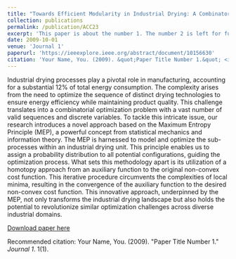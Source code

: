 ```yaml
---
title: "Towards Efficient Modularity in Industrial Drying: A Combinatorial Optimization Viewpoint"
collection: publications
permalink: /publication/ACC23
excerpt: 'This paper is about the number 1. The number 2 is left for future work.'
date: 2009-10-01
venue: 'Journal 1'
paperurl: 'https://ieeexplore.ieee.org/abstract/document/10156630'
citation: 'Your Name, You. (2009). &quot;Paper Title Number 1.&quot; <i>Journal 1</i>. 1(1).'
---
```

Industrial drying processes play a pivotal role in manufacturing, accounting for a substantial 12% of total energy consumption. The complexity arises from the need to optimize the sequence of distinct drying technologies to ensure energy efficiency while maintaining product quality. This challenge translates into a combinatorial optimization problem with a vast number of valid sequences and discrete variables. To tackle this intricate issue, our research introduces a novel approach based on the Maximum Entropy Principle (MEP), a powerful concept from statistical mechanics and information theory. The MEP is harnessed to model and optimize the sub-processes within an industrial drying unit. This principle enables us to assign a probability distribution to all potential configurations, guiding the optimization process. What sets this methodology apart is its utilization of a homotopy approach from an auxiliary function to the original non-convex cost function. This iterative procedure circumvents the complexities of local minima, resulting in the convergence of the auxiliary function to the desired non-convex cost function. This innovative approach, underpinned by the MEP, not only transforms the industrial drying landscape but also holds the potential to revolutionize similar optimization challenges across diverse industrial domains.

[Download paper here](http://academicpages.github.io/files/ACC23.pdf)

Recommended citation: Your Name, You. (2009). "Paper Title Number 1." <i>Journal 1</i>. 1(1).